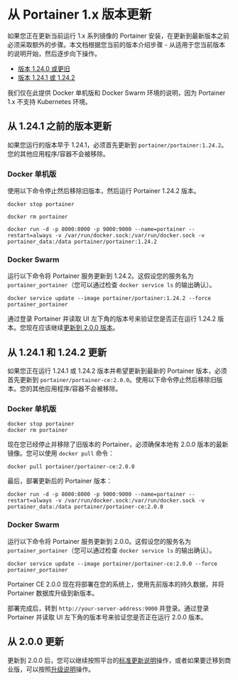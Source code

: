 # 从 Portainer 1.x 版本更新

如果您正在更新当前运行 1.x 系列镜像的 Portainer 安装，在更新到最新版本之前必须采取额外的步骤。本文档根据您当前的版本介绍步骤 - 从适用于您当前版本的说明开始，然后逐步向下操作。

* [版本 1.24.0 或更旧](from-1.x.md#updating-from-versions-older-than-1.24.1)
* [版本 1.24.1 或 1.24.2](from-1.x.md#updating-from-1.24.1-and-1.24.2)

我们仅在此提供 Docker 单机版和 Docker Swarm 环境的说明，因为 Portainer 1.x 不支持 Kubernetes 环境。

## **从 1.24.1 之前的版本更新** <a href="#updating-from-versions-older-than-1.24.1" id="updating-from-versions-older-than-1.24.1"></a>

如果您运行的版本早于 1.24.1，必须首先更新到 `portainer/portainer:1.24.2`。您的其他应用程序/容器不会被移除。

### Docker 单机版 <a href="#docker-standalone" id="docker-standalone"></a>

使用以下命令停止然后移除旧版本，然后运行 Portainer 1.24.2 版本。

```
docker stop portainer

docker rm portainer

docker run -d -p 8000:8000 -p 9000:9000 --name=portainer --restart=always -v /var/run/docker.sock:/var/run/docker.sock -v portainer_data:/data portainer/portainer:1.24.2
```

### Docker Swarm <a href="#docker-swarm" id="docker-swarm"></a>

运行以下命令将 Portainer 服务更新到 1.24.2。这假设您的服务名为 `portainer_portainer`（您可以通过检查 `docker service ls` 的输出确认）。

```
docker service update --image portainer/portainer:1.24.2 --force portainer_portainer
```

通过登录 Portainer 并读取 UI 左下角的版本号来验证您是否正在运行 1.24.2 版本。您现在应该继续[更新到 2.0.0 版本](from-1.x.md#updating-from-1.24.1-and-1.24.2)。

## 从 1.24.1 和 1.24.2 更新 <a href="#updating-from-1.24.1-and-1.24.2" id="updating-from-1.24.1-and-1.24.2"></a>

如果您正在运行 1.24.1 或 1.24.2 版本并希望更新到最新的 Portainer 版本，必须首先更新到 `portainer/portainer-ce:2.0.0`。使用以下命令停止然后移除旧版本。您的其他应用程序/容器不会被移除。

### Docker 单机版 <a href="#docker-standalone-1" id="docker-standalone-1"></a>

```
docker stop portainer
docker rm portainer
```

现在您已经停止并移除了旧版本的 Portainer，必须确保本地有 2.0.0 版本的最新镜像。您可以使用 `docker pull` 命令：

```
docker pull portainer/portainer-ce:2.0.0
```

最后，部署更新后的 Portainer 版本：

```
docker run -d -p 8000:8000 -p 9000:9000 --name=portainer --restart=always -v /var/run/docker.sock:/var/run/docker.sock -v portainer_data:/data portainer/portainer-ce:2.0.0
```

### Docker Swarm <a href="#docker-swarm-1" id="docker-swarm-1"></a>

运行以下命令将 Portainer 服务更新到 2.0.0。这假设您的服务名为 `portainer_portainer`（您可以通过检查 `docker service ls` 的输出确认）。

```
docker service update --image portainer/portainer-ce:2.0.0 --force portainer_portainer
```

Portainer CE 2.0.0 现在将部署在您的系统上，使用先前版本的持久数据，并将 Portainer 数据库升级到新版本。

部署完成后，转到 `http://your-server-address:9000` 并登录。通过登录 Portainer 并读取 UI 左下角的版本号来验证您是否正在运行 2.0.0 版本。

## 从 2.0.0 更新 <a href="#updating-from-2.0.0" id="updating-from-2.0.0"></a>

更新到 2.0.0 后，您可以继续按照平台的[标准更新说明](./)操作，或者如果要迁移到商业版，可以按照[升级说明](tobe/)操作。
